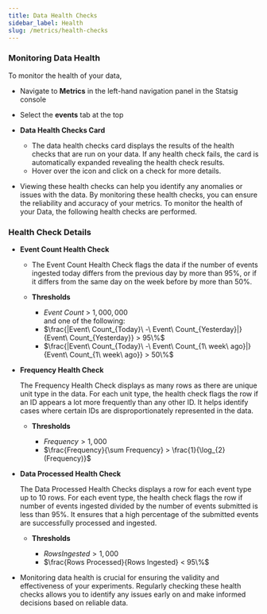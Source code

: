 ```yaml
---
title: Data Health Checks
sidebar_label: Health
slug: /metrics/health-checks
---
```


### Monitoring Data Health

To monitor the health of your data,

- Navigate to **Metrics** in the left-hand navigation panel in the Statsig console
- Select the **events** tab at the top

- **Data Health Checks Card**

  - The data health checks card displays the results of the health checks that are run on your data. If any health check fails, the card is automatically expanded revealing the health check results.
  - Hover over the icon and click on a check for more details.

- Viewing these health checks can help you identify any anomalies or issues with the data. By monitoring these health checks, you can ensure the reliability and accuracy of your metrics. To monitor the health of your Data, the following health checks are performed.

### Health Check Details

- **Event Count Health Check**

  - The Event Count Health Check flags the data if the number of events ingested today differs from the previous day by more than 95%, or if it differs from the same day on the week before by more than 50%.

  - **Thresholds**

    - $Event\ Count\ >\ 1,000,000$  
      and one of the following:
    - $\frac{|Event\ Count_{Today}\ -\ Event\ Count_{Yesterday}|}{Event\ Count_{Yesterday}} > 95\%$
    - $\frac{|Event\ Count_{Today}\ -\ Event\ Count_{1\ week\ ago}|}{Event\ Count_{1\ week\ ago}} > 50\%$

- **Frequency Health Check**

  The Frequency Health Check displays as many rows as there are unique unit type in the data. For each unit type, the health check flags the row if an ID appears a lot more frequently than any other ID. It helps identify cases where certain IDs are disproportionately represented in the data.

  - **Thresholds**

    - $Frequency > 1,000$
    - $\frac{Frequency}{\sum Frequency} > \frac{1}{\log_{2}(Frequency)}$

- **Data Processed Health Check**

  The Data Processed Health Checks displays a row for each event type up to 10 rows. For each event type, the health check flags the row if number of events ingested divided by the number of events submitted is less than 95%. It ensures that a high percentage of the submitted events are successfully processed and ingested.

  - **Thresholds**

    - $Rows Ingested > 1,000$
    - $\frac{Rows Processed}{Rows Ingested} < 95\%$

- Monitoring data health is crucial for ensuring the validity and effectiveness of your experiments. Regularly checking these health checks allows you to identify any issues early on and make informed decisions based on reliable data.
